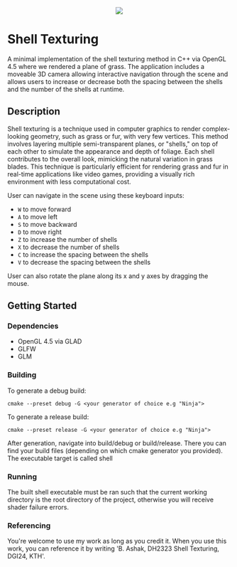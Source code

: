 <p align="center">
  <img src="https://github.com/busra-ashak/Shell-Texturing/assets/79407881/8755453d-e041-4fd5-9f8b-2969a1359a6c" />
</p>

# Shell Texturing

A minimal implementation of the shell texturing method in C++ via OpenGL 4.5 where we rendered a plane of grass. The application includes a moveable 3D camera allowing interactive navigation through the scene and allows users to increase or decrease both the spacing between the shells and the number of the shells at runtime.


## Description

Shell texturing is a technique used in computer graphics to render complex-looking geometry, such as grass or fur, with very few vertices. This method involves layering multiple semi-transparent planes, or "shells," on top of each other to simulate the appearance and depth of foliage. Each shell contributes to the overall look, mimicking the natural variation in grass blades. This technique is particularly efficient for rendering grass and fur in real-time applications like video games, providing a visually rich environment with less computational cost.


User can navigate in the scene using these keyboard inputs:
- `W` to move forward
- `A` to move left
- `S` to move backward
- `D` to move right
- `Z` to increase the number of shells
- `X` to decrease the number of shells
- `C` to increase the spacing between the shells
- `V` to decrease the spacing between the shells

User can also rotate the plane along its x and y axes by dragging the mouse.

## Getting Started

### Dependencies

* OpenGL 4.5 via GLAD
* GLFW
* GLM

### Building

To generate a debug build:

```
cmake --preset debug -G <your generator of choice e.g "Ninja">
```

To generate a release build:

```
cmake --preset release -G <your generator of choice e.g "Ninja">
```

After generation, navigate into build/debug or build/release. There you can find your build files (depending on which cmake generator you provided). The executable target is called shell

### Running

The built shell executable must be ran such that the current working directory is the root directory of the project, otherwise you will receive shader failure errors.

### Referencing

You're welcome to use my work as long as you credit it. When you use this work, you can reference it by writing 'B. Ashak, DH2323 Shell Texturing, DGI24, KTH'.
